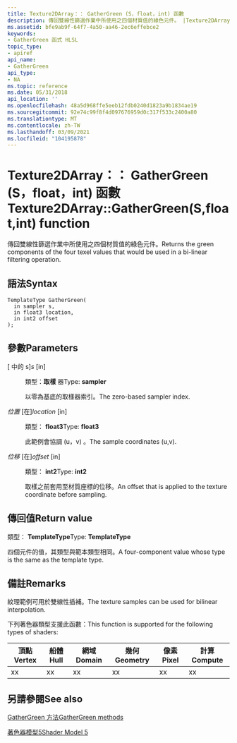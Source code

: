 ```yaml
---
title: Texture2DArray：： GatherGreen (S，float，int) 函數
description: 傳回雙線性篩選作業中所使用之四個材質值的綠色元件。 |Texture2DArray：： GatherGreen (S，float，int) 函數
ms.assetid: bfe9ab9f-64f7-4a50-aa46-2ec6effebce2
keywords:
- GatherGreen 函式 HLSL
topic_type:
- apiref
api_name:
- GatherGreen
api_type:
- NA
ms.topic: reference
ms.date: 05/31/2018
api_location: ''
ms.openlocfilehash: 48a5d968ffe5eeb12fdb0240d1823a9b1834ae19
ms.sourcegitcommit: 92e74c99f8f4d097676959d0c317f533c2400a80
ms.translationtype: MT
ms.contentlocale: zh-TW
ms.lasthandoff: 03/09/2021
ms.locfileid: "104195878"
---
```

# <a name="texture2darraygathergreensfloatint-function"></a><span data-ttu-id="7c6b8-105">Texture2DArray：： GatherGreen (S，float，int) 函數</span><span class="sxs-lookup"><span data-stu-id="7c6b8-105">Texture2DArray::GatherGreen(S,float,int) function</span></span>

<span data-ttu-id="7c6b8-106">傳回雙線性篩選作業中所使用之四個材質值的綠色元件。</span><span class="sxs-lookup"><span data-stu-id="7c6b8-106">Returns the green components of the four texel values that would be used in a bi-linear filtering operation.</span></span>

## <a name="syntax"></a><span data-ttu-id="7c6b8-107">語法</span><span class="sxs-lookup"><span data-stu-id="7c6b8-107">Syntax</span></span>

``` syntax
TemplateType GatherGreen(
  in sampler s,
  in float3 location,
  in int2 offset
);
```

## <a name="parameters"></a><span data-ttu-id="7c6b8-108">參數</span><span class="sxs-lookup"><span data-stu-id="7c6b8-108">Parameters</span></span>

<dl> <dt>

<span data-ttu-id="7c6b8-109"> \[ 中的 s\]</span><span class="sxs-lookup"><span data-stu-id="7c6b8-109">*s* \[in\]</span></span>
</dt> <dd>

<span data-ttu-id="7c6b8-110">類型：**取樣** 器</span><span class="sxs-lookup"><span data-stu-id="7c6b8-110">Type: **sampler**</span></span>

<span data-ttu-id="7c6b8-111">以零為基底的取樣器索引。</span><span class="sxs-lookup"><span data-stu-id="7c6b8-111">The zero-based sampler index.</span></span>

</dd> <dt>

<span data-ttu-id="7c6b8-112">*位置* \[在\]</span><span class="sxs-lookup"><span data-stu-id="7c6b8-112">*location* \[in\]</span></span>
</dt> <dd>

<span data-ttu-id="7c6b8-113">類型： **float3**</span><span class="sxs-lookup"><span data-stu-id="7c6b8-113">Type: **float3**</span></span>

<span data-ttu-id="7c6b8-114">此範例會協調 (u，v) 。</span><span class="sxs-lookup"><span data-stu-id="7c6b8-114">The sample coordinates (u,v).</span></span>

</dd> <dt>

<span data-ttu-id="7c6b8-115">*位移* \[在\]</span><span class="sxs-lookup"><span data-stu-id="7c6b8-115">*offset* \[in\]</span></span>
</dt> <dd>

<span data-ttu-id="7c6b8-116">類型： **int2**</span><span class="sxs-lookup"><span data-stu-id="7c6b8-116">Type: **int2**</span></span>

<span data-ttu-id="7c6b8-117">取樣之前套用至材質座標的位移。</span><span class="sxs-lookup"><span data-stu-id="7c6b8-117">An offset that is applied to the texture coordinate before sampling.</span></span>

</dd> </dl>

## <a name="return-value"></a><span data-ttu-id="7c6b8-118">傳回值</span><span class="sxs-lookup"><span data-stu-id="7c6b8-118">Return value</span></span>

<span data-ttu-id="7c6b8-119">類型： **TemplateType**</span><span class="sxs-lookup"><span data-stu-id="7c6b8-119">Type: **TemplateType**</span></span>

<span data-ttu-id="7c6b8-120">四個元件的值，其類型與範本類型相同。</span><span class="sxs-lookup"><span data-stu-id="7c6b8-120">A four-component value whose type is the same as the template type.</span></span>

## <a name="remarks"></a><span data-ttu-id="7c6b8-121">備註</span><span class="sxs-lookup"><span data-stu-id="7c6b8-121">Remarks</span></span>

<span data-ttu-id="7c6b8-122">紋理範例可用於雙線性插補。</span><span class="sxs-lookup"><span data-stu-id="7c6b8-122">The texture samples can be used for bilinear interpolation.</span></span>

<span data-ttu-id="7c6b8-123">下列著色器類型支援此函數：</span><span class="sxs-lookup"><span data-stu-id="7c6b8-123">This function is supported for the following types of shaders:</span></span>



| <span data-ttu-id="7c6b8-124">頂點</span><span class="sxs-lookup"><span data-stu-id="7c6b8-124">Vertex</span></span> | <span data-ttu-id="7c6b8-125">船體</span><span class="sxs-lookup"><span data-stu-id="7c6b8-125">Hull</span></span> | <span data-ttu-id="7c6b8-126">網域</span><span class="sxs-lookup"><span data-stu-id="7c6b8-126">Domain</span></span> | <span data-ttu-id="7c6b8-127">幾何</span><span class="sxs-lookup"><span data-stu-id="7c6b8-127">Geometry</span></span> | <span data-ttu-id="7c6b8-128">像素</span><span class="sxs-lookup"><span data-stu-id="7c6b8-128">Pixel</span></span> | <span data-ttu-id="7c6b8-129">計算</span><span class="sxs-lookup"><span data-stu-id="7c6b8-129">Compute</span></span> |
|--------|------|--------|----------|-------|---------|
| <span data-ttu-id="7c6b8-130">x</span><span class="sxs-lookup"><span data-stu-id="7c6b8-130">x</span></span>      | <span data-ttu-id="7c6b8-131">x</span><span class="sxs-lookup"><span data-stu-id="7c6b8-131">x</span></span>    | <span data-ttu-id="7c6b8-132">x</span><span class="sxs-lookup"><span data-stu-id="7c6b8-132">x</span></span>      | <span data-ttu-id="7c6b8-133">x</span><span class="sxs-lookup"><span data-stu-id="7c6b8-133">x</span></span>        | <span data-ttu-id="7c6b8-134">x</span><span class="sxs-lookup"><span data-stu-id="7c6b8-134">x</span></span>     | <span data-ttu-id="7c6b8-135">x</span><span class="sxs-lookup"><span data-stu-id="7c6b8-135">x</span></span>       |



 

## <a name="see-also"></a><span data-ttu-id="7c6b8-136">另請參閱</span><span class="sxs-lookup"><span data-stu-id="7c6b8-136">See also</span></span>

<dl> <dt>

[<span data-ttu-id="7c6b8-137">GatherGreen 方法</span><span class="sxs-lookup"><span data-stu-id="7c6b8-137">GatherGreen methods</span></span>](texture2darray-gathergreen.md)
</dt> <dt>

[<span data-ttu-id="7c6b8-138">著色器模型5</span><span class="sxs-lookup"><span data-stu-id="7c6b8-138">Shader Model 5</span></span>](d3d11-graphics-reference-sm5.md)
</dt> </dl>

 

 




